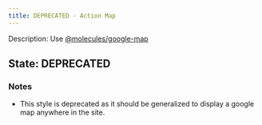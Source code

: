 ```yaml
---
title: DEPRECATED - Action Map
---
```

Description: Use [@molecules/google-map](?p=molecules-google-map)

## State: DEPRECATED

### Notes
- This style is deprecated as it should be generalized to display a google map anywhere in the site.
